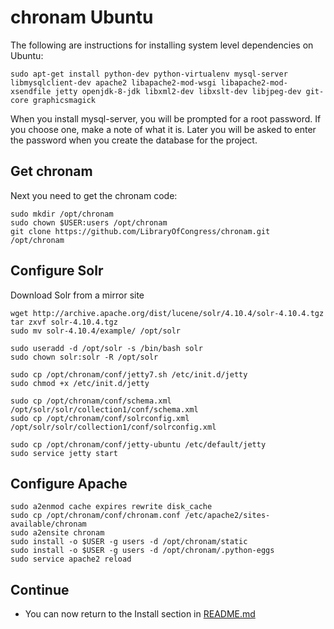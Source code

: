 chronam Ubuntu
==============

The following are instructions for installing system level dependencies on Ubuntu:

    sudo apt-get install python-dev python-virtualenv mysql-server libmysqlclient-dev apache2 libapache2-mod-wsgi libapache2-mod-xsendfile jetty openjdk-8-jdk libxml2-dev libxslt-dev libjpeg-dev git-core graphicsmagick

When you install mysql-server, you will be prompted for a root password. If you choose one, make a note of what it is. Later you will be asked to enter the password when you create the database for the project.

Get chronam
-----------

Next you need to get the chronam code:

    sudo mkdir /opt/chronam
    sudo chown $USER:users /opt/chronam
    git clone https://github.com/LibraryOfCongress/chronam.git /opt/chronam

Configure Solr
--------------

Download Solr from a mirror site

    wget http://archive.apache.org/dist/lucene/solr/4.10.4/solr-4.10.4.tgz
    tar zxvf solr-4.10.4.tgz
    sudo mv solr-4.10.4/example/ /opt/solr

    sudo useradd -d /opt/solr -s /bin/bash solr
    sudo chown solr:solr -R /opt/solr
    
    sudo cp /opt/chronam/conf/jetty7.sh /etc/init.d/jetty
    sudo chmod +x /etc/init.d/jetty

    sudo cp /opt/chronam/conf/schema.xml /opt/solr/solr/collection1/conf/schema.xml
    sudo cp /opt/chronam/conf/solrconfig.xml /opt/solr/solr/collection1/conf/solrconfig.xml

    sudo cp /opt/chronam/conf/jetty-ubuntu /etc/default/jetty
    sudo service jetty start

Configure Apache
----------------

    sudo a2enmod cache expires rewrite disk_cache
    sudo cp /opt/chronam/conf/chronam.conf /etc/apache2/sites-available/chronam
    sudo a2ensite chronam
    sudo install -o $USER -g users -d /opt/chronam/static
    sudo install -o $USER -g users -d /opt/chronam/.python-eggs
    sudo service apache2 reload

Continue
--------

* You can now return to the Install section in [README.md](https://github.com/LibraryOfCongress/chronam/blob/master/README.md#install)
